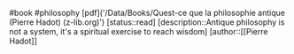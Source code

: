 #book #philosophy
[pdf]('/Data/Books/Quest-ce que la philosophie antique (Pierre Hadot) (z-lib.org)')
[status::read]
[description::Antique philosophy is not a system, it's a spiritual exercise to reach wisdom]
[author::[[Pierre Hadot]]
